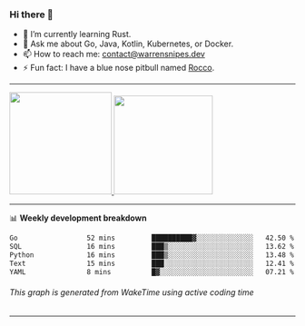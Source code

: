 ### Hi there 👋

- 🌱 I’m currently learning Rust.
- 💬 Ask me about Go, Java, Kotlin, Kubernetes, or Docker.
- 📫 How to reach me: contact@warrensnipes.dev
- ⚡ Fun fact: I have a blue nose pitbull named [Rocco](https://i.imgur.com/iLsSCKu.jpg).

-------


<a href="https://github.com/LockedThread/LockedThread">
  <img height="180em" src="https://github-readme-stats.vercel.app/api?username=LockedThread&theme=transparent&bg_color=00000000&show_icons=true&count_private=true" />
  <img height="174em" src="https://github-readme-stats.vercel.app/api/top-langs?username=LockedThread&theme=transparent&layout=compact&hide_progress=true&bg_color=00000000" />
  </a>

-------

📊 **Weekly development breakdown**
<!--START_SECTION:waka-->

```txt
Go                 52 mins         ██████████▓░░░░░░░░░░░░░░   42.50 %
SQL                16 mins         ███▒░░░░░░░░░░░░░░░░░░░░░   13.62 %
Python             16 mins         ███▒░░░░░░░░░░░░░░░░░░░░░   13.48 %
Text               15 mins         ███░░░░░░░░░░░░░░░░░░░░░░   12.41 %
YAML               8 mins          █▓░░░░░░░░░░░░░░░░░░░░░░░   07.21 %
```

<!--END_SECTION:waka-->
###### *This graph is generated from WakeTime using active coding time*
-------
